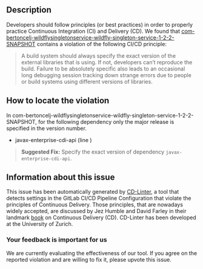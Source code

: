 
## Description
Developers should follow principles (or best practices) in order to properly practice Continuous Integration (CI) and Delivery (CD).
We found that [com-bertoncelj-wildflysingletonservice-wildfly-singleton-service-1-2-2-SNAPSHOT](https://gitlab.com/rbertoncelj/wildfly-singleton-service/blob/master/.gitlab-ci.yml) contains a violation of the following CI/CD principle:

> A build system should always specify the exact version of the external libraries that is using.
If not, developers can’t reproduce the build. Failure to be absolutely specific also leads to an occasional long debugging session tracking down strange errors due to people or build systems using different versions of libraries.

## How to locate the violation

In com-bertoncelj-wildflysingletonservice-wildfly-singleton-service-1-2-2-SNAPSHOT, for the following dependency only the major release is specified in the version number.

* javax-enterprise-cdi-api (line )

> **Suggested Fix:** Specify the exact version of dependency `javax-enterprise-cdi-api`.

## Information about this issue

This issue has been automatically generated by [CD-Linter](https://gitlab.com/Jancso/configuration-analytics), a tool that detects settings in the GitLab CI/CD Pipeline Configuration that violate the principles of Continuous Delivery. Those principles, that are nowadays widely accepted, are discussed by Jez Humble and David Farley in their landmark [book](https://www.oreilly.com/library/view/continuous-delivery-reliable/9780321670250/) on Continuous Delivery (CD). CD-Linter has been developed at the University of Zurich.

### Your feedback is important for us
We are currently evaluating the effectiveness of our tool. If you agree on the reported violation and are willing to fix it, please upvote this issue.